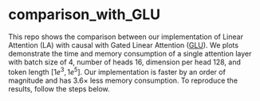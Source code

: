 # comparison_with_GLU
This repo shows the comparison between our implementation of Linear Attention (LA) with causal with Gated Linear Attention ([GLU](https://github.com/berlino/gated_linear_attention/tree/main)). We plots demonstrate the time and memory consumption of a single attention layer with batch size of 4, number of heads 16, dimension per head 128, and token length $[1e^3, 1e^5]$. Our implementation is faster by an order of magnitude and has $3.6\times$ less memory consumption. To reproduce the results, follow the steps below.
